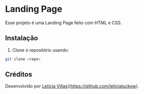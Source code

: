 # Landing Page

Esse projeto é uma Landing Page feito com HTML  e CSS.

## Instalação

1. Clone o repositório usando:

```bash
git clone <repo>
```


##  Créditos

Desenvolvido por [Letícia Villas](https://github.com/leticialuckow)](https://github.com/leticialuckow).

